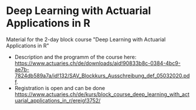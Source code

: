 # Deep Learning with Actuarial Applications in R
Material for the 2-day block course "Deep Learning with Actuarial Applications in R"
- Description and the programm of the course here: https://www.actuaries.ch/de/downloads/aid!90833b8c-0384-4bc9-ae7b-7824db589a7a/id!132/SAV_Blockkurs_Ausschreibung_def_05032020.pdf.
- Registration is open and can be done https://www.actuaries.ch/de/kurs/block_course_deep_learning_with_actuarial_applications_in_r/ereig!3752/
